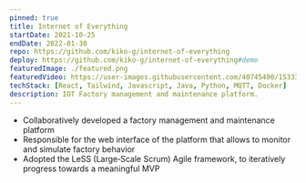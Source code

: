 ```yaml
---
pinned: true
title: Internet of Everything
startDate: 2021-10-25
endDate: 2022-01-30
repo: https://github.com/kiko-g/internet-of-everything
deploy: https://github.com/kiko-g/internet-of-everything#demo
featuredImage: ./featured.png
featuredVideo: https://user-images.githubusercontent.com/40745490/153331805-e36c6bf9-d4c3-4521-aa1d-33d6f3f4a25d.mp4
techStack: [React, Tailwind, Javascript, Java, Python, MQTT, Docker]
description: IOT Factory management and maintenance platform.
---
```


- Collaboratively developed a factory management and maintenance platform
- Responsible for the web interface of the platform that allows to monitor and simulate factory behavior
- Adopted the LeSS (Large‑Scale Scrum) Agile framework, to iteratively progress towards a meaningful MVP
